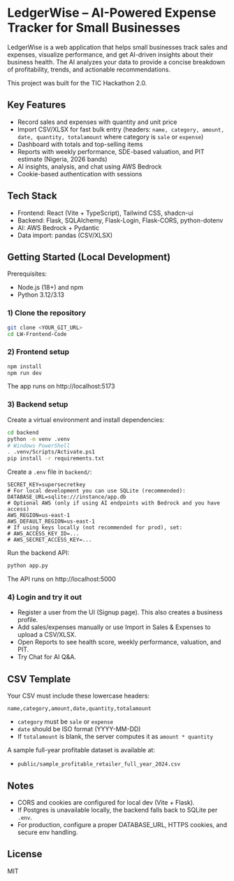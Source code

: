 # LedgerWise – AI-Powered Expense Tracker for Small Businesses

LedgerWise is a web application that helps small businesses track sales and expenses, visualize performance, and get AI-driven insights about their business health. The AI analyzes your data to provide a concise breakdown of profitability, trends, and actionable recommendations.

This project was built for the TIC Hackathon 2.0.

## Key Features

- Record sales and expenses with quantity and unit price
- Import CSV/XLSX for fast bulk entry (headers: `name, category, amount, date, quantity, totalamount` where category is `sale` or `expense`)
- Dashboard with totals and top-selling items
- Reports with weekly performance, SDE-based valuation, and PIT estimate (Nigeria, 2026 bands)
- AI insights, analysis, and chat using AWS Bedrock
- Cookie-based authentication with sessions

## Tech Stack

- Frontend: React (Vite + TypeScript), Tailwind CSS, shadcn-ui
- Backend: Flask, SQLAlchemy, Flask-Login, Flask-CORS, python-dotenv
- AI: AWS Bedrock + Pydantic
- Data import: pandas (CSV/XLSX)

## Getting Started (Local Development)

Prerequisites:

- Node.js (18+) and npm
- Python 3.12/3.13

### 1) Clone the repository

```bash
git clone <YOUR_GIT_URL>
cd LW-Frontend-Code
```

### 2) Frontend setup

```bash
npm install
npm run dev
```

The app runs on http://localhost:5173

### 3) Backend setup

Create a virtual environment and install dependencies:

```bash
cd backend
python -m venv .venv
# Windows PowerShell
. .venv/Scripts/Activate.ps1
pip install -r requirements.txt
```

Create a `.env` file in `backend/`:

```properties
SECRET_KEY=supersecretkey
# For local development you can use SQLite (recommended):
DATABASE_URL=sqlite:///instance/app.db
# Optional AWS (only if using AI endpoints with Bedrock and you have access)
AWS_REGION=us-east-1
AWS_DEFAULT_REGION=us-east-1
# If using keys locally (not recommended for prod), set:
# AWS_ACCESS_KEY_ID=...
# AWS_SECRET_ACCESS_KEY=...
```

Run the backend API:

```bash
python app.py
```

The API runs on http://localhost:5000

### 4) Login and try it out

- Register a user from the UI (Signup page). This also creates a business profile.
- Add sales/expenses manually or use Import in Sales & Expenses to upload a CSV/XLSX.
- Open Reports to see health score, weekly performance, valuation, and PIT.
- Try Chat for AI Q&A.

## CSV Template

Your CSV must include these lowercase headers:

```
name,category,amount,date,quantity,totalamount
```

- `category` must be `sale` or `expense`
- `date` should be ISO format (YYYY-MM-DD)
- If `totalamount` is blank, the server computes it as `amount * quantity`

A sample full-year profitable dataset is available at:

- `public/sample_profitable_retailer_full_year_2024.csv`

## Notes

- CORS and cookies are configured for local dev (Vite + Flask).
- If Postgres is unavailable locally, the backend falls back to SQLite per `.env`.
- For production, configure a proper DATABASE_URL, HTTPS cookies, and secure env handling.

## License

MIT
